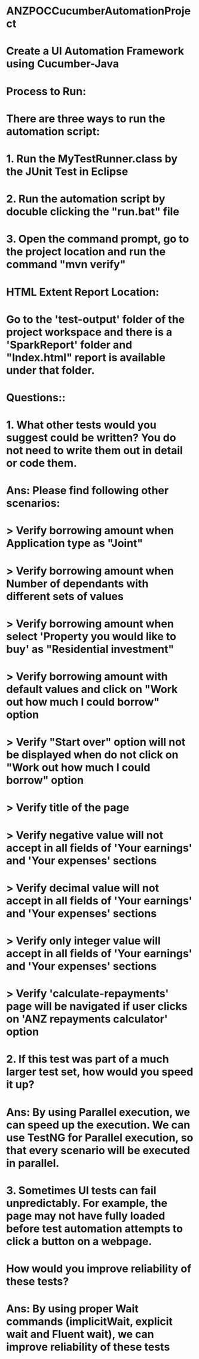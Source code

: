 # ANZPOCCucumberAutomationProject

# Create a UI Automation Framework using Cucumber-Java 

# Process to Run:

# There are three ways to run the automation script:

# 1. Run the MyTestRunner.class by the JUnit Test in Eclipse

# 2. Run the automation script by docuble clicking the "run.bat" file

# 3. Open the command prompt, go to the project location and run the command "mvn verify"


# HTML Extent Report Location:

# Go to the 'test-output' folder of the project workspace and there is a 'SparkReport' folder and "Index.html" report is available under that folder.




# Questions::

# 1.	What other tests would you suggest could be written? You do not need to write them out in detail or code them.

# Ans: Please find following other scenarios:

#	> Verify borrowing amount when Application type as "Joint" 
#	> Verify borrowing amount when Number of dependants with different sets of values
#	> Verify borrowing amount when select 'Property you would like to buy' as "Residential investment" 
#	> Verify borrowing amount with default values and click on "Work out how much I could borrow" option
#	> Verify "Start over" option will not be displayed when do not click on "Work out how much I could borrow" option
#	> Verify title of the page
#	> Verify negative value will not accept in all fields of 'Your earnings' and 'Your expenses' sections
#	> Verify decimal value will not accept in all fields of 'Your earnings' and 'Your expenses' sections
#	> Verify only integer value will accept in all fields of 'Your earnings' and 'Your expenses' sections
#	> Verify 'calculate-repayments' page will be navigated if user clicks on 'ANZ repayments calculator' option

# 2.	If this test was part of a much larger test set, how would you speed it up?

# Ans: By using Parallel execution, we can speed up the execution. We can use TestNG for Parallel execution, so that every scenario will be executed in parallel.

# 3.	Sometimes UI tests can fail unpredictably. For example, the page may not have fully loaded before test automation attempts to click a button on a webpage. 
#	How would you improve reliability of these tests?
	
# Ans: By using proper Wait commands (implicitWait, explicit wait and Fluent wait), we can improve reliability of these tests

